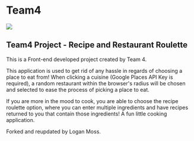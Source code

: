 # Team4
![](/RRRoulette.gif)

## Team4 Project - Recipe and Restaurant Roulette

This is a Front-end developed project created by Team 4. 

This application is used to get rid of any hassle in regards of choosing a place to eat from! When clicking a cuisine (Google Places API Key is required), a random restaurant within the browser's radius will be chosen and selected to ease the process of picking a place to eat.

If you are more in the mood to cook, you are able to choose the recipe roulette option, where you can enter multiple ingredients and have recipes returned to you that contain those ingredients! A fun little cooking application.

Forked and reupdated by Logan Moss.
